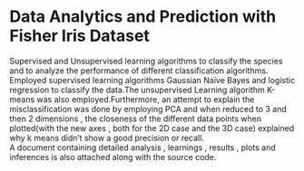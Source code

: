 # Data Analytics and Prediction with Fisher Iris Dataset
Supervised and Unsupervised learning algorithms to classify the species and to analyze the performance of different classification algorithms.\
Employed supervised learning algorithms Gaussian Naïve Bayes
and logistic regression to classify the data.The unsupervised
Learning algorithm K-means was also employed.Furthermore,
an attempt to explain the misclassification was done by employing
PCA and when reduced to 3 and then 2 dimensions , the closeness of the
different data points when plotted(with the new axes , both for the 2D case and the 3D case) explained why k means didn’t show
a good precision or recall.\
A document containing detailed analysis , learnings , results , plots and inferences is also attached along with the source code.
